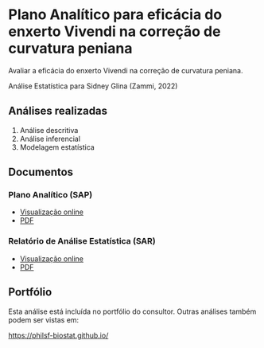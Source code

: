 # Plano Analítico para eficácia do enxerto Vivendi na correção de curvatura peniana

Avaliar a eficácia do enxerto Vivendi na correção de curvatura peniana.

Análise Estatística para Sidney Glina (Zammi, 2022)
<!-- Relatório técnico para Sidney Glina (Zammi, 2022) -->

## Análises realizadas

1. Análise descritiva
1. Análise inferencial
1. Modelagem estatística

## Documentos

### Plano Analítico (SAP)

<!-- - [Visualização online][sapviz-v02] -->
<!-- - [PDF][sappdf-v02] -->

- [Visualização online][sapviz-v01]
- [PDF][sappdf-v01]

### Relatório de Análise Estatística (SAR)

<!-- - [Visualização online][reportviz-v02] -->
<!-- - [PDF][pdf-v02] -->

- [Visualização online][reportviz-v01]
- [PDF][pdf-v01]

<!-- ## Análises associadas -->

<!-- Esta análise é parte de um projeto maior e é suportada por outras análises, disponíveis abaixo. -->

<!-- **[assoc_title]** -->

<!-- <[assoc_link]> -->

## Portfólio

Esta análise está incluída no portfólio do consultor.
Outras análises também podem ser vistas em:

<https://philsf-biostat.github.io/>

<!-- --- -->

[sapviz-v01]: report/SAP-2022-033-SG-v01.md
[sapviz-v02]: report/SAP-2022-033-SG-v02.md
[sappdf-v01]: https://docs.google.com/viewer?url=https://github.com/philsf-biostat/SAR-2022-033-SG/raw/main/report/SAP-2022-033-SG-v01.pdf
[sappdf-v02]: https://docs.google.com/viewer?url=https://github.com/philsf-biostat/SAR-2022-033-SG/raw/main/report/SAP-2022-033-SG-v02.pdf

[reportviz-v01]: report/SAR-2022-033-SG-v01.md
[reportviz-v02]: report/SAR-2022-033-SG-v02.md
[pdf-v01]: https://docs.google.com/viewer?url=https://github.com/philsf-biostat/SAR-2022-033-SG/raw/main/report/SAR-2022-033-SG-v01.pdf
[pdf-v02]: https://docs.google.com/viewer?url=https://github.com/philsf-biostat/SAR-2022-033-SG/raw/main/report/SAR-2022-033-SG-v02.pdf
[docx-v01]: https://docs.google.com/viewer?url=https://github.com/philsf-biostat/SAR-2022-033-SG/raw/main/report/SAR-2022-033-SG-v01.docx
[docx-v02]: https://docs.google.com/viewer?url=https://github.com/philsf-biostat/SAR-2022-033-SG/raw/main/report/SAR-2022-033-SG-v02.docx
